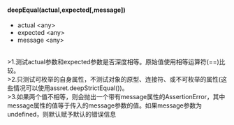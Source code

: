 #### deepEqual(actual,expected[,message])
* actual \<any\>
* expected \<any\>
* message \<any\>
<br/>
>1.测试actual参数和expected参数是否深度相等。原始值使用相等运算符(==)比较。
<br/>
>2.只测试可枚举的自身属性，不测试对象的原型、连接符、或不可枚举的属性(这些情况可以使用assret.deepStrictEqual())。
<br/>
>3.如果两个值不相等，则会抛出一个带有message属性的AssertionError，其中message属性的值等于传入的message参数的值。如果message参数为undefined，则默认赋予默认的错误信息
